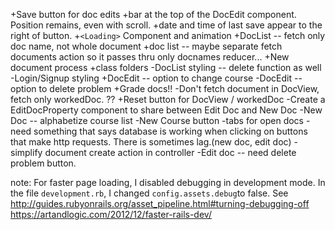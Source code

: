 
+Save button for doc edits
  +bar at the top of the DocEdit component. Position remains, even with scroll.
  +date and time of last save appear to the right of button.
+`<Loading>` Component and animation
+DocList -- fetch only doc name, not whole document
+doc list -- maybe separate fetch documents action so it passes thru only docnames reducer...
+New document process
+class folders
-DocList styling -- delete function as well
-Login/Signup styling
+DocEdit -- option to change course
-DocEdit -- option to delete problem
+Grade docs!!
-Don't fetch document in DocView, fetch only workedDoc. ??
+Reset button for DocView / workedDoc
-Create a EditDocProperty component to share between Edit Doc and New Doc
-New Doc -- alphabetize course list
-New Course button
-tabs for open docs
-need something that says database is working when clicking on buttons that make http requests. There is sometimes lag.(new doc, edit doc)
-simplify document create action in controller
-Edit doc -- need delete problem button.


note:
  For faster page loading, I disabled debugging in development mode. In the file `development.rb`, I changed `config.assets.debug`to false. See http://guides.rubyonrails.org/asset_pipeline.html#turning-debugging-off
  https://artandlogic.com/2012/12/faster-rails-dev/
